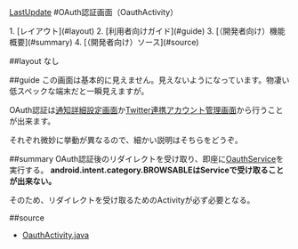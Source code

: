 [LastUpdate](2014/10/30)
#OAuth認証画面（OauthActivity）

<index>
1. [レイアウト](#layout)
2. [利用者向けガイド](#guide)
3. [（開発者向け）機能概要](#summary)
4. [（開発者向け）ソース](#source)
</index>

##layout
なし

##guide
この画面は基本的に見えません。見えないようになっています。物凄い低スペックな端末だと一瞬見えますが。

OAuth認証は[通知詳細設定画面](index.html?md=notification)か[Twitter連携アカウント管理画面](index.html?md=account_list)から行うことが出来ます。

それぞれ微妙に挙動が異なるので、細かい説明はそちらをどうぞ。

##summary
OAuth認証後のリダイレクトを受け取り、即座に[OauthService](https://github.com/tumbling-dice/Hatate/blob/master/src/inujini_/hatate/service/OauthService.java)を実行する。
<note>
**android.intent.category.BROWSABLEはServiceで受け取ることが出来ない。**

そのため、リダイレクトを受け取るためのActivityが必ず必要となる。
</note>

##source
* [OauthActivity.java](https://github.com/tumbling-dice/Hatate/blob/master/src/inujini_/hatate/OauthActivity.java)

